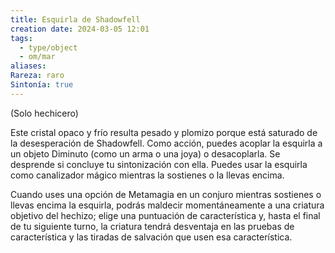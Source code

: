 ```yaml
---
title: Esquirla de Shadowfell
creation date: 2024-03-05 12:01
tags:
  - type/object
  - om/mar
aliases: 
Rareza: raro
Sintonía: true
---
```

(Solo hechicero)

Este cristal opaco y frío resulta pesado y plomizo porque está saturado de la desesperación de Shadowfell. Como acción, puedes acoplar la esquirla a un objeto Diminuto (como un arma o una joya) o desacoplarla. Se desprende si concluye tu sintonización con ella. Puedes usar la esquirla como canalizador mágico mientras la sostienes o la llevas encima.

Cuando uses una opción de Metamagia en un conjuro mientras sostienes o llevas encima la esquirla, podrás maldecir momentáneamente a una criatura objetivo del hechizo; elige una puntuación de característica y, hasta el final de tu siguiente turno, la criatura tendrá desventaja en las pruebas de característica y las tiradas de salvación que usen esa característica.